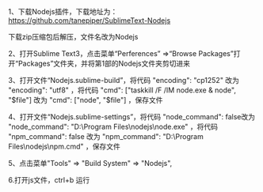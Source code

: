  1、下载Nodejs插件，下载地址为：
https://github.com/tanepiper/SublimeText-Nodejs

下载zip压缩包后解压，文件名改为Nodejs


2、打开Sublime Text3，点击菜单“Perferences” =>“Browse Packages”打开“Packages”文件夹，并将第1部的Nodejs文件夹剪切进来


3、打开文件“Nodejs.sublime-build”，将代码 "encoding": "cp1252" 改为 "encoding": "utf8" ，将代码 "cmd": ["taskkill /F /IM node.exe & node", "$file"] 改为 "cmd": ["node", "$file"] ，保存文件


4、打开文件“Nodejs.sublime-settings”，将代码 "node_command": false改为 "node_command": "D:\\Program Files\\nodejs\\node.exe" ，将代码 "npm_command": false 改为 "npm_command": "D:\\Program Files\\nodejs\\npm.cmd" ，保存文件


5、点击菜单"Tools" => "Build System" => "Nodejs",  

6.打开js文件，ctrl+b 运行